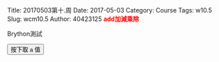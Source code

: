 Title: 20170503第十.周
Date: 2017-05-03
Category: Course
Tags: w10.5
Slug: wcm10.5
Author: 40423125
<b><font color="red">add加減乘除</font></b>

<!-- PELICAN_END_SUMMARY -->
Brython測試


<!-- 導入 Brython 標準程式庫 -->
 
<script src="../data/Brython-3.3.1/brython.js"></script>
<script src="../data/Brython-3.3.1/brython_stdlib.js"></script>
 
<!-- 啟動 Brython -->
<script>
window.onload=function(){
// 設定 data/py 為共用程式路徑
brython({debug:1, pythonpath:['./../data/py']});
}
</script>
 
<!-- 以下實際利用  Brython 畫四連桿 trace point 路徑-->
<!--<canvas id="w10" width="800" height="600"></canvas>-->
 
<div id="container" width="600" height="400"></div>
 
<script type="text/python3">
from browser import document as doc
from browser import html
import math
container = doc['container']
degree = math.pi/180
def button1(event):
    a = input("give me a")
    container <= str(math.cos(60*degree)+float(a))
doc["button1"].bind("click", button1)
</script>
<button id="button1">按下取 a 值</button>